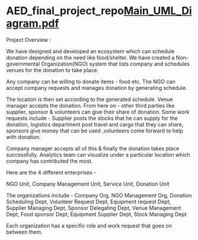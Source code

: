 # AED_final_project_repo[Main_UML_Diagram.pdf](https://github.com/ArthySek/AED_final_project_repo/files/10204236/Main_UML_Diagram.pdf)

Project Overview :

We have designed and developed an ecosystem which can schedule donation depending on the need like food/shelter. We have created a Non-governmental Organization(NGO) system that lists company and schedules venues for the donation to take place.

Any company can be willing to donate items - food etc. The NGO can accept company requests and manages donation by generating schedule.

The location is then set according to the generated schedule. Venue manager accepts the donation. From here on - other third parties like supplier, sponsor & volunteers can give their share of donation. Some work requests include - Supplier posts the stocks that he can supply for the donation, logistics department post travel and cargo that they can share, sponsors give money that can be used ,volunteers come forward to help with donation.

Company manager accepts all of this & finally the donation takes place successfully. Analytics team can visualize under a particular location which company has contributed the most.

Here are the 4 different enterprises - 

NGO Unit, 
Company Management Unit, 
Service Unit, 
Donation Unit

The organizations include - 
Company Org, NGO Management Org, Donation Scheduling Dept, 
Volunteer Request Dept, Equipment request Dept, Supplier Managing Dept, 
Sponsor Delegating Dept, Venue Management Dept, Food sponsor Dept, 
Equipment Supplier Dept, Stock Managing Dept

Each organization has a specific role and work request that goes on between them.
